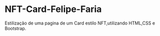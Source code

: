 # NFT-Card-Felipe-Faria
Estilização de uma pagina de um Card estilo NFT,utilizando HTML,CSS e Bootstrap.
